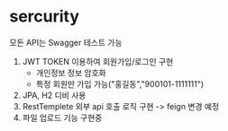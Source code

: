 # sercurity
모든 API는 Swagger 테스트 가능 
1. JWT TOKEN 이용하여 회원가입/로그인 구현
   - 개인정보 정보 암호화
   - 특정 회원만 가입 가능("홍길동","900101-1111111")
3. JPA, H2 디비 사용
4. RestTemplete 외부 api 호출 로직 구현 -> feign 변경 예정
5. 파일 업로드 기능 구현중
